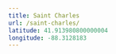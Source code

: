 ```yaml
---
title: Saint Charles
url: /saint-charles/
latitude: 41.913980800000004
longitude: -88.3128183
---
```


